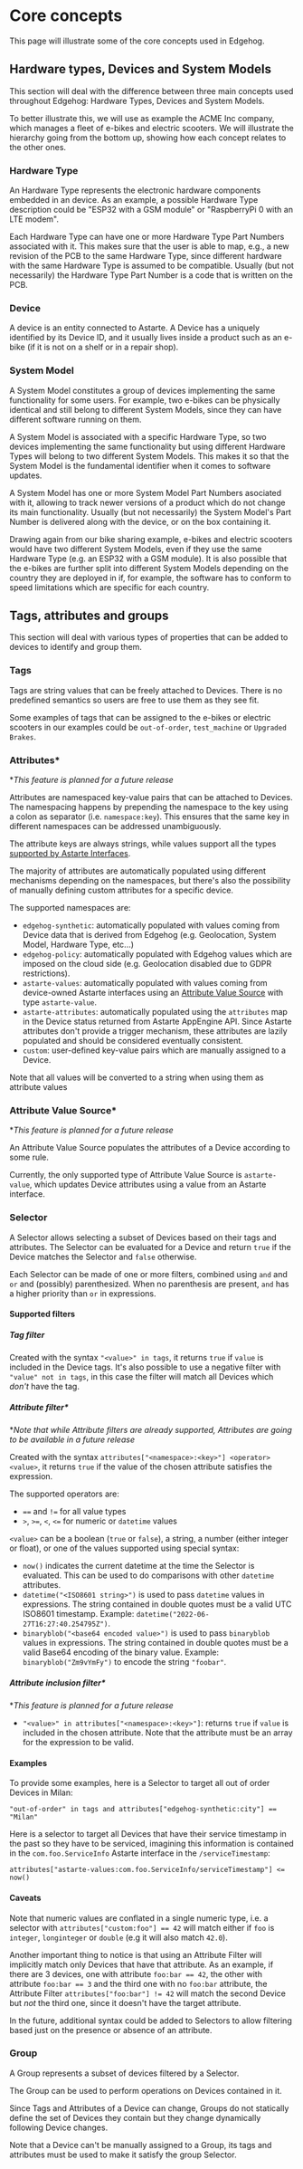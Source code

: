 <!---
  Copyright 2021-2023 SECO Mind Srl

  SPDX-License-Identifier: Apache-2.0
-->

# Core concepts

This page will illustrate some of the core concepts used in Edgehog.

## Hardware types, Devices and System Models

This section will deal with the difference between three main concepts used throughout Edgehog:
Hardware Types, Devices and System Models.

To better illustrate this, we will use as example the ACME Inc company, which manages a fleet of
e-bikes and electric scooters. We will illustrate the hierarchy going from the bottom up, showing
how each concept relates to the other ones.

### Hardware Type

An Hardware Type represents the electronic hardware components embedded in an device. As an example,
a possible Hardware Type description could be "ESP32 with a GSM module" or "RaspberryPi 0 with an
LTE modem".

Each Hardware Type can have one or more Hardware Type Part Numbers associated with it. This makes
sure that the user is able to map, e.g., a new revision of the PCB to the same Hardware Type, since
different hardware with the same Hardware Type is assumed to be compatible. Usually (but not
necessarily) the Hardware Type Part Number is a code that is written on the PCB.

### Device

A device is an entity connected to Astarte. A Device has a uniquely identified by its Device ID, and
it usually lives inside a product such as an e-bike (if it is not on a shelf or in a repair shop).

### System Model

A System Model constitutes a group of devices implementing the same functionality for some users.
For example, two e-bikes can be physically identical and still belong to different System Models,
since they can have different software running on them.

A System Model is associated with a specific Hardware Type, so two devices implementing the same
functionality but using different Hardware Types will belong to two different System Models. This
makes it so that the System Model is the fundamental identifier when it comes to software updates.

A System Model has one or more System Model Part Numbers asociated with it, allowing to track newer
versions of a product which do not change its main functionality. Usually (but not necessarily) the
System Model's Part Number is delivered along with the device, or on the box containing it.

Drawing again from our bike sharing example, e-bikes and electric scooters would have two different
System Models, even if they use the same Hardware Type (e.g. an ESP32 with a GSM module). It is also
possible that the e-bikes are further split into different System Models depending on the country
they are deployed in if, for example, the software has to conform to speed limitations which are
specific for each country.

## Tags, attributes and groups

This section will deal with various types of properties that can be added to devices to identify
and group them.

### Tags

Tags are string values that can be freely attached to Devices. There is no predefined semantics so
users are free to use them as they see fit.

Some examples of tags that can be assigned to the e-bikes or electric scooters in our examples
could be `out-of-order`, `test_machine` or `Upgraded Brakes`.

### Attributes*

*_This feature is planned for a future release_

Attributes are namespaced key-value pairs that can be attached to Devices. The namespacing happens
by prepending the namespace to the key using a colon as separator (i.e. `namespace:key`). This
ensures that the same key in different namespaces can be addressed unambiguously.

The attribute keys are always strings, while values support all the types [supported by Astarte
Interfaces](https://docs.astarte-platform.org/latest/030-interface.html#supported-data-types).

The majority of attributes are automatically populated using different mechanisms depending on the
namespaces, but there's also the possibility of manually defining custom attributes for a specific
device.

The supported namespaces are:

- `edgehog-synthetic`: automatically populated with values coming from Device data that is derived
  from Edgehog (e.g. Geolocation, System Model, Hardware Type, etc...)
- `edgehog-policy`: automatically populated with Edgehog values which are imposed on the cloud side
  (e.g. Geolocation disabled due to GDPR restrictions).
- `astarte-values`: automatically populated with values coming from device-owned Astarte interfaces
  using an [Attribute Value Source](#attribute-value-source) with type `astarte-value`.
- `astarte-attributes`: automatically populated using the `attributes` map in the Device status
  returned from Astarte AppEngine API. Since Astarte attributes don't provide a trigger mechanism,
  these attributes are lazily populated and should be considered eventually consistent.
- `custom`: user-defined key-value pairs which are manually assigned to a Device.

Note that all values will be converted to a string when using them as attribute values

### Attribute Value Source*

*_This feature is planned for a future release_

An Attribute Value Source populates the attributes of a Device according to some rule.

Currently, the only supported type of Attribute Value Source is `astarte-value`, which updates
Device attributes using a value from an Astarte interface.

### Selector

A Selector allows selecting a subset of Devices based on their tags and attributes. The Selector
can be evaluated for a Device and return `true` if the Device matches the Selector and `false`
otherwise.

Each Selector can be made of one or more filters, combined using `and` and `or` and (possibly)
parenthesized. When no parenthesis are present, `and` has a higher priority than `or` in
expressions.

#### Supported filters

##### Tag filter

Created with the syntax `"<value>" in tags`, it returns `true` if `value` is included in the Device
tags. It's also possible to use a negative filter with `"value" not in tags`, in this case the
filter will match all Devices which _don't_ have the tag.

##### Attribute filter*

*_Note that while Attribute filters are already supported, Attributes are going to be available in a
future release_

Created with the syntax `attributes["<namespace>:<key>"] <operator> <value>`, it returns `true` if
the value of the chosen attribute satisfies the expression.

The supported operators are:
- `==` and `!=` for all value types
- `>`, `>=`, `<`, `<=` for numeric or `datetime` values

`<value>` can be a boolean (`true` or `false`), a string, a number (either integer or float), or one
of the values supported using special syntax:

- `now()` indicates the current datetime at the time the Selector is evaluated. This can be used to
  do comparisons with other `datetime` attributes.
- `datetime("<ISO8601 string>")` is used to pass `datetime` values in expressions. The string
  contained in double quotes must be a valid UTC ISO8601 timestamp. Example:
  `datetime("2022-06-27T16:27:40.254795Z")`.
- `binaryblob("<base64 encoded value>")` is used to pass `binaryblob` values in expressions. The
  string contained in double quotes must be a valid Base64 encoding of the binary value. Example:
  `binaryblob("Zm9vYmFy")` to encode the string `"foobar"`.

##### Attribute inclusion filter*

*_This feature is planned for a future release_

- `"<value>" in attributes["<namespace>:<key>"]`: returns `true` if `value` is included in the
  chosen attribute. Note that the attribute must be an array for the expression to be valid.
  
#### Examples
  
To provide some examples, here is a Selector to target all out of order Devices in Milan:

```
"out-of-order" in tags and attributes["edgehog-synthetic:city"] == "Milan"
```

Here is a selector to target all Devices that have their service timestamp in the past so they have
to be serviced, imagining this information is contained in the `com.foo.ServiceInfo` Astarte
interface in the `/serviceTimestamp`:

```
attributes["astarte-values:com.foo.ServiceInfo/serviceTimestamp"] <= now()
```

#### Caveats

Note that numeric values are conflated in a single numeric type, i.e. a selector with
`attributes["custom:foo"] == 42` will match either if `foo` is `integer`, `longinteger` or `double`
(e.g it will also match `42.0`).

Another important thing to notice is that using an Attribute Filter will implicitly match only
Devices that have that attribute. As an example, if there are 3 devices, one with attribute `foo:bar
== 42`, the other with attribute `foo:bar == 3` and the third one with no `foo:bar` attribute, the
Attribute Filter `attributes["foo:bar"] != 42` will match the second Device but _not_ the third one,
since it doesn't have the target attribute.

In the future, additional syntax could be added to Selectors to allow filtering based just on the
presence or absence of an attribute.

### Group

A Group represents a subset of devices filtered by a Selector.

The Group can be used to perform operations on Devices contained in it.

Since Tags and Attributes of a Device can change, Groups do not statically define the set of Devices
they contain but they change dynamically following Device changes.

Note that a Device can't be manually assigned to a Group, its tags and attributes must be
used to make it satisfy the group Selector.
